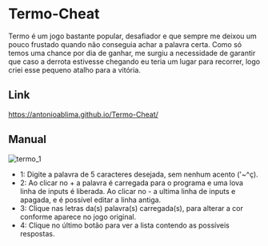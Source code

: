# Termo-Cheat

Termo é um jogo bastante popular, desafiador e que sempre me deixou um pouco frustado quando não conseguia achar a palavra certa. Como só temos uma chance por dia de ganhar, me surgiu a necessidade de garantir que caso a derrota estivesse chegando eu teria um lugar para recorrer, logo criei esse pequeno atalho para a vitória.

## Link 
https://antonioablima.github.io/Termo-Cheat/

## Manual

![termo_1](https://github.com/AntonioABLima/Termo-Cheat/assets/104531655/93948ba8-bf99-4383-888e-7337d978b26e)

- 1: Digite a palavra de 5 caracteres desejada, sem nenhum acento ('~^ç).
- 2: Ao clicar no + a palavra é carregada para o programa e uma lova linha de inputs é liberada. Ao clicar no - a ultima linha de inputs e apagada, e é possível editar a linha antiga.
- 3: Clique nas letras da(s) palavra(s) carregada(s), para alterar a cor conforme aparece no jogo original.
- 4: Clique no último botão para ver a lista contendo as possíveis respostas.
